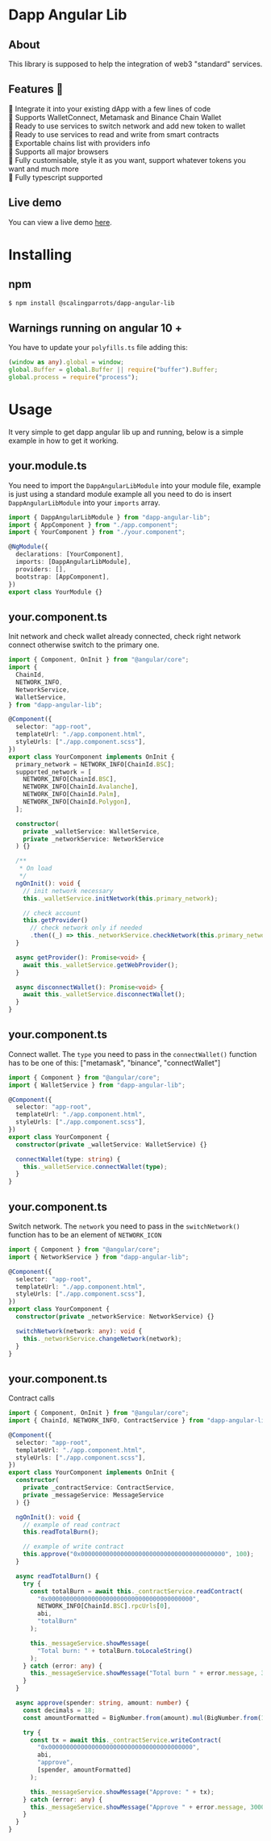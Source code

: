 # Dapp Angular Lib

## About

This library is supposed to help the integration of web3 "standard" services.

## Features 🚀

🚀 Integrate it into your existing dApp with a few lines of code
<br/>
🚀 Supports WalletConnect, Metamask and Binance Chain Wallet
<br/>
🚀 Ready to use services to switch network and add new token to wallet
<br/>
🚀 Ready to use services to read and write from smart contracts
<br/>
🚀 Exportable chains list with providers info
<br/>
🚀 Supports all major browsers
<br/>
🚀 Fully customisable, style it as you want, support whatever tokens you want and much more
<br/>
🚀 Fully typescript supported

## Live demo

You can view a live demo [here]().

# Installing

## npm

```bash
$ npm install @scalingparrots/dapp-angular-lib
```

## Warnings running on angular 10 +

You have to update your `polyfills.ts` file adding this:

```ts
(window as any).global = window;
global.Buffer = global.Buffer || require("buffer").Buffer;
global.process = require("process");
```

# Usage

It very simple to get dapp angular lib up and running, below is a simple example in how to get it working.

## your.module.ts

You need to import the `DappAngularLibModule` into your module file, example is just using a standard module example all
you need to do is insert `DappAngularLibModule` into your `imports` array.

```ts
import { DappAngularLibModule } from "dapp-angular-lib";
import { AppComponent } from "./app.component";
import { YourComponent } from "./your.component";

@NgModule({
  declarations: [YourComponent],
  imports: [DappAngularLibModule],
  providers: [],
  bootstrap: [AppComponent],
})
export class YourModule {}
```

## your.component.ts

Init network and check wallet already connected, check right network connect otherwise switch to the primary one.

```ts
import { Component, OnInit } from "@angular/core";
import {
  ChainId,
  NETWORK_INFO,
  NetworkService,
  WalletService,
} from "dapp-angular-lib";

@Component({
  selector: "app-root",
  templateUrl: "./app.component.html",
  styleUrls: ["./app.component.scss"],
})
export class YourComponent implements OnInit {
  primary_network = NETWORK_INFO[ChainId.BSC];
  supported_network = [
    NETWORK_INFO[ChainId.BSC],
    NETWORK_INFO[ChainId.Avalanche],
    NETWORK_INFO[ChainId.Palm],
    NETWORK_INFO[ChainId.Polygon],
  ];

  constructor(
    private _walletService: WalletService,
    private _networkService: NetworkService
  ) {}

  /**
   * On load
   */
  ngOnInit(): void {
    // init network necessary
    this._walletService.initNetwork(this.primary_network);

    // check account
    this.getProvider()
      // check network only if needed
      .then((_) => this._networkService.checkNetwork(this.primary_network));
  }

  async getProvider(): Promise<void> {
    await this._walletService.getWebProvider();
  }

  async disconnectWallet(): Promise<void> {
    await this._walletService.disconnectWallet();
  }
}
```

## your.component.ts

Connect wallet.
The `type` you need to pass in the `connectWallet()` function has to be one of this: ["metamask", "binance", "connectWallet"]

```ts
import { Component } from "@angular/core";
import { WalletService } from "dapp-angular-lib";

@Component({
  selector: "app-root",
  templateUrl: "./app.component.html",
  styleUrls: ["./app.component.scss"],
})
export class YourComponent {
  constructor(private _walletService: WalletService) {}

  connectWallet(type: string) {
    this._walletService.connectWallet(type);
  }
}
```

## your.component.ts

Switch network.
The `network` you need to pass in the `switchNetwork()` function has to be an element of `NETWORK_ICON`

```ts
import { Component } from "@angular/core";
import { NetworkService } from "dapp-angular-lib";

@Component({
  selector: "app-root",
  templateUrl: "./app.component.html",
  styleUrls: ["./app.component.scss"],
})
export class YourComponent {
  constructor(private _networkService: NetworkService) {}

  switchNetwork(network: any): void {
    this._networkService.changeNetwork(network);
  }
}
```

## your.component.ts

Contract calls

```ts
import { Component, OnInit } from "@angular/core";
import { ChainId, NETWORK_INFO, ContractService } from "dapp-angular-lib";

@Component({
  selector: "app-root",
  templateUrl: "./app.component.html",
  styleUrls: ["./app.component.scss"],
})
export class YourComponent implements OnInit {
  constructor(
    private _contractService: ContractService,
    private _messageService: MessageService
  ) {}

  ngOnInit(): void {
    // example of read contract
    this.readTotalBurn();

    // example of write contract
    this.approve("0x0000000000000000000000000000000000000000", 100);
  }

  async readTotalBurn() {
    try {
      const totalBurn = await this._contractService.readContract(
        "0x0000000000000000000000000000000000000000",
        NETWORK_INFO[ChainId.BSC].rpcUrls[0],
        abi,
        "totalBurn"
      );

      this._messageService.showMessage(
        "Total burn: " + totalBurn.toLocaleString()
      );
    } catch (error: any) {
      this._messageService.showMessage("Total burn " + error.message, 3000, "error");
    }
  }

  async approve(spender: string, amount: number) {
    const decimals = 18;
    const amountFormatted = BigNumber.from(amount).mul(BigNumber.from(10).pow(decimals));

    try {
      const tx = await this._contractService.writeContract(
        "0x0000000000000000000000000000000000000000",
        abi,
        "approve",
        [spender, amountFormatted]
      );

      this._messageService.showMessage("Approve: " + tx);
    } catch (error: any) {
      this._messageService.showMessage("Approve " + error.message, 3000, "error");
    }
  }
}
```
